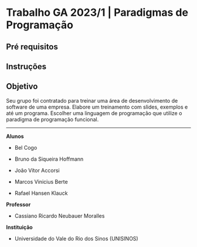 # Trabalho GA 2023/1 | Paradigmas de Programação

## Pré requisitos

## Instruções

## Objetivo

Seu grupo foi contratado para treinar uma área de desenvolvimento de software de uma empresa. Elabore um treinamento com slides, exemplos e até um programa. Escolher uma linguagem de programação que utilize o paradigma de programação funcional.

___

**Alunos**

- Bel Cogo

- Bruno da Siqueira Hoffmann

- João Vítor Accorsi

- Marcos Vinicius Berte

- Rafael Hansen Klauck

**Professor**

- Cassiano Ricardo Neubauer Moralles

**Instituição**

- Universidade do Vale do Rio dos Sinos (UNISINOS)
